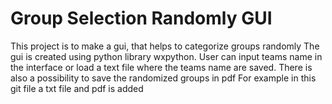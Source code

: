 # Group Selection Randomly GUI
 This project is to make a gui, that helps to categorize groups randomly
The gui is created using python library wxpython.
User can input teams name in the interface or load a text file where the teams name are saved.
There is also a possibility to save the randomized groups in pdf
 For example in this git file a txt file and pdf is added
